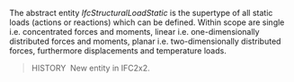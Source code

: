 The abstract entity _IfcStructuralLoadStatic_ is the supertype of all static loads (actions or reactions) which can be defined. Within scope are single i.e. concentrated forces and moments, linear i.e. one-dimensionally distributed forces and moments, planar i.e. two-dimensionally distributed forces, furthermore displacements and temperature loads.

> HISTORY&nbsp; New entity in IFC2x2.